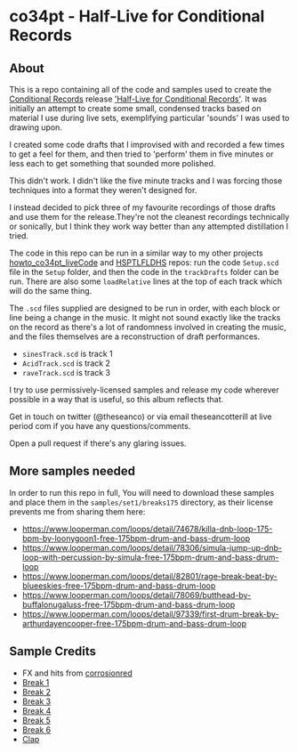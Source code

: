 # co34pt - Half-Live for Conditional Records

## About

This is a repo containing all of the code and samples used to create the [Conditional Records](http://www.conditional.club/) release ['Half-Live for Conditional Records'](http://shop.conditional.club/album/half-live-for-conditional-records). It was initially an attempt to create some small, condensed tracks based on material I use during live sets, exemplifying particular 'sounds' I was used to drawing upon. 

I created some code drafts that I improvised with and recorded a few times to get a feel for them, and then tried to 'perform' them in five minutes or less each to get something that sounded more polished.

This didn't work. I didn't like the five minute tracks and I was forcing those techniques into a format they weren't designed for. 

I instead decided to pick three of my favourite recordings of those drafts and use them for the release.They're not the cleanest recordings technically or sonically, but I think they work way better than any attempted distillation I tried.

The code in this repo can be run in a similar way to my other projects [howto_co34pt_liveCode](https://github.com/theseanco/howto_co34pt_liveCode) and [HSPTLFLDHS](https://github.com/theseanco/hsptlfldhs) repos: run the code `Setup.scd` file in the `Setup` folder, and then the code in the `trackDrafts` folder can be run. There are also some `loadRelative` lines at the top of each track which will do the same thing.

The `.scd` files supplied are designed to be run in order, with each block or line being a change in the music. It might not sound exactly like the tracks on the record as there's a lot of randomness involved in creating the music, and the files themselves are a reconstruction of draft performances.

- `sinesTrack.scd` is track 1 
- `AcidTrack.scd` is track 2
- `raveTrack.scd` is track 3

I try to use permissively-licensed samples and release my code wherever possible in a way that is useful, so this album reflects that.

Get in touch on twitter (@theseanco) or via email theseancotterill at live period com if you have any questions/comments.

Open a pull request if there's any glaring issues.

## More samples needed

In order to run this repo in full, You will need to download these samples and place them in the `samples/set1/breaks175` directory, as their license prevents me from sharing them here:

- https://www.looperman.com/loops/detail/74678/killa-dnb-loop-175-bpm-by-loonygoon1-free-175bpm-drum-and-bass-drum-loop
- https://www.looperman.com/loops/detail/78306/simula-jump-up-dnb-loop-with-percussion-by-simula-free-175bpm-drum-and-bass-drum-loop
- https://www.looperman.com/loops/detail/82801/rage-break-beat-by-blueeskies-free-175bpm-drum-and-bass-drum-loop
- https://www.looperman.com/loops/detail/78069/butthead-by-buffalonugaluss-free-175bpm-drum-and-bass-drum-loop
- https://www.looperman.com/loops/detail/97339/first-drum-break-by-arthurdayencooper-free-175bpm-drum-and-bass-drum-loop

## Sample Credits

- FX and hits from [corrosionred](https://www.reddit.com/r/edmproduction/comments/58sta1/free_sample_pack_201_samples/)
- [Break 1](https://freesound.org/people/deller24/sounds/112458/)
- [Break 2](https://freesound.org/people/DirtyJewbs/sounds/123292/)
- [Break 3](https://freesound.org/people/freestylednb/sounds/151350/)
- [Break 4](https://freesound.org/people/Amfe/sounds/250093/)
- [Break 5](https://freesound.org/people/Dee_Vigga/sounds/270313/)
- [Break 6](https://freesound.org/people/dahovv/sounds/65780/)
- [Clap](https://freesound.org/people/young_daddy/sounds/24786/)
